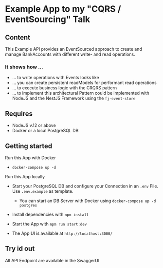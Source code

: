# Example App to my "CQRS / EventSourcing" Talk

## Content

This Example API provides an EventSourced approach to create and manage BankAccounts with different write- and read operations. 

### It shows how ...

- ... to write operations with Events looks like
- ... you can create persistent readModels for performant read operations
- ... to execute business logic with the CRQRS pattern
- ... to implement this architectural Pattern could be implemented with NodeJS and the NestJS Framework using the `fj-event-store`

## Requires

* NodeJS v.12 or above
* Docker or a local PostgreSQL DB

## Getting started

Run this App with Docker

* `docker-compose up -d`

Run this App locally

* Start your PostgreSQL DB and configure your Connection in an `.env` File. Use `.env.example` as template.
    * You can start an DB Server with Docker using `docker-compose up -d postgres`

* Install dependencies with `npm install`
* Start the App with `npm run start:dev`
* The App UI is available at `http://localhost:3000/`

## Try id out

All API Endpoint are available in the SwaggerUI